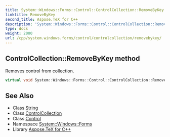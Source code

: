 ```yaml
---
title: System::Windows::Forms::Control::ControlCollection::RemoveByKey method
linktitle: RemoveByKey
second_title: Aspose.TeX for C++
description: 'System::Windows::Forms::Control::ControlCollection::RemoveByKey method. Removes control from collection in C++.'
type: docs
weight: 2000
url: /cpp/system.windows.forms/control/controlcollection/removebykey/
---
```

## ControlCollection::RemoveByKey method


Removes control from collection.

```cpp
virtual void System::Windows::Forms::Control::ControlCollection::RemoveByKey(System::String key)
```

## See Also

* Class [String](../../../../system/string/)
* Class [ControlCollection](../)
* Class [Control](../../)
* Namespace [System::Windows::Forms](../../../)
* Library [Aspose.TeX for C++](../../../../)
